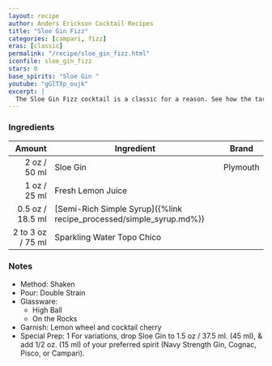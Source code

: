 ```yaml
---
layout: recipe
author: Anders Erickson Cocktail Recipes
title: "Sloe Gin Fizz"
categories: [campari, fizz]
eras: [classic]
permalink: "/recipe/sloe_gin_fizz.html"
iconfile: sloe_gin_fizz
stars: 0
base_spirits: "Sloe Gin "
youtube: "gGlTXp_oujk"
excerpt: |
  The Sloe Gin Fizz cocktail is a classic for a reason. See how the tartness of sloe berries influence this tasty drink.
---
```


### Ingredients

|    Amount | Ingredient                                                | Brand    |
| --------: | --------------------------------------------------------- | -------- |
|      2 oz / 50 ml | Sloe Gin                                                  | Plymouth |
|      1 oz / 25 ml | Fresh Lemon Juice                                         |
|    0.5 oz / 18.5 ml | [Semi-Rich Simple Syrup]({%link recipe_processed/simple_syrup.md%}) |
| 2 to 3 oz / 75 ml | Sparkling Water Topo Chico                                |

### Notes

- Method: Shaken
- Pour: Double Strain
- Glassware:
  - High Ball
  - On the Rocks
- Garnish: Lemon wheel and cocktail cherry
- Special Prep: 1 For variations, drop Sloe Gin to 1.5 oz / 37.5 ml. (45 ml), & add 1/2 oz. (15 ml) of your preferred spirit (Navy Strength Gin, Cognac, Pisco, or Campari).
